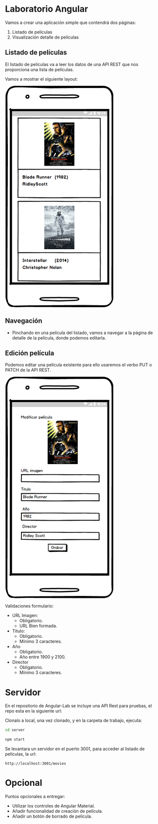 # Laboratorio Angular

Vamos a crear una aplicación simple que contendrá dos páginas:

1. Listado de películas
2. Visualización detalle de películas

## Listado de películas

El listado de películas va a leer los datos de una API REST que nos proporciona una lista de películas.

Vamos a mostrar el siguiente layout:

![Listado de películas](./content/listado.png)

## Navegación

- Pinchando en una película del listado, vamos a navegar a la página de detalle de la película, donde podemos editarla.

## Edición película

Podemos editar una película existente para ello usaremos el verbo PUT o PATCH de la API REST.

![Edición de película](./content/Edicion.png)

Validaciones formulario:

- URL Imagen:
  - Obligatorio.
  - URL Bien formada.
- Título:
  - Obligatorio.
  - Mínimo 3 caracteres.
- Año
  - Obligatorio.
  - Año entre 1900 y 2100.
- Director
  - Obligatorio.
  - Mínimo 3 caracteres.

# Servidor

En el repositorio de Angular-Lab se incluye una API Rest para pruebas, el repo esta en la siguiente url:

Clonalo a local, una vez clonado, y en la carpeta de trabajo, ejecuta:

```bash
cd server
```

```bash
npm start
```

Se levantara un servidor en el puerto 3001, para acceder al listado de películas, la url:

```
http://localhost:3001/movies
```

# Opcional

Puntos opcionales a entregar:

- Utilizar los controles de Angular Material.
- Añadir funcionalidad de creación de película.
- Añadir un botón de borrado de película.
